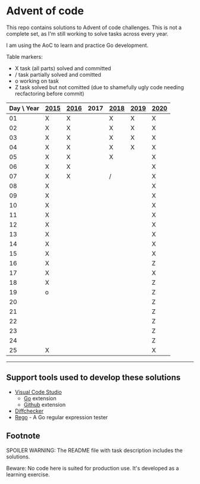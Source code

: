 # Advent of code

This repo contains solutions to Advent of code challenges. This is not a complete set, as I'm still working to solve tasks across every year.

I am using the AoC to learn and practice Go development.


Table markers:
* X task (all parts) solved and committed
* / task partially solved and comitted
* o working on task
* Z task solved but not comitted (due to shamefully ugly code needing recfactoring before commit)


| Day \ Year  | [2015](https://github.com/mahler/adventofcode/tree/main/2015)  | [2016](https://github.com/mahler/adventofcode/tree/main/2016)  | 2017  | [2018](https://github.com/mahler/adventofcode/tree/main/2018)  | [2019](https://github.com/mahler/adventofcode/tree/main/2019) | [2020](https://github.com/mahler/adventofcode/tree/main/2020)
|---|---|---|---|---|---|---|
| 01  | X | X |   | X | X | X |
| 02  | X | X |   | X | X | X |
| 03  | X | X |   | X | X | X |
| 04  | X | X |   | X | X | X |
| 05  | X | X |   | X |   | X |
| 06  | X | X |   |   |   | X |
| 07  | X | X |   | / |   | X |
| 08  | X |   |   |   |   | X |
| 09  | X |   |   |   |   | X |
| 10  | X |   |   |   |   | X |
| 11  | X |   |   |   |   | X |
| 12  | X |   |   |   |   | X |
| 13  | X |   |   |   |   | X |
| 14  | X |   |   |   |   | X |
| 15  | X |   |   |   |   | X |
| 16  | X |   |   |   |   | Z |
| 17  | X |   |   |   |   | X |
| 18  | X |   |   |   |   | Z |
| 19  | o |   |   |   |   | Z |
| 20  |   |   |   |   |   | Z |
| 21  |   |   |   |   |   | Z |
| 22  |   |   |   |   |   | Z |
| 23  |   |   |   |   |   | Z |
| 24  |   |   |   |   |   | Z |
| 25  | X |   |   |   |   | X |
-----

## Support tools used to develop these solutions
* [Visual Code Studio](https://code.visualstudio.com/)
  * [Go](https://marketplace.visualstudio.com/items?itemName=golang.Go) extension
  * [Github](https://marketplace.visualstudio.com/items?itemName=KnisterPeter.vscode-github) extension
* [Diffchecker](https://www.diffchecker.com/)
* [Rego](https://regoio.herokuapp.com/) - A Go regular expression tester

## Footnote
SPOILER WARNING: The README file with task description includes the solutions.

Beware: No code here is suited for production use. It's developed as a learning exercise.